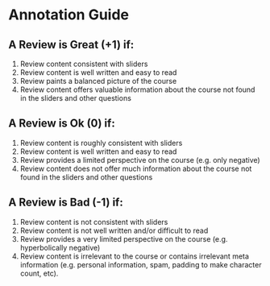 # Annotation Guide


## A Review is Great (+1) if:
1. Review content consistent with sliders
2. Review content is well written and easy to read
3. Review paints a balanced picture of the course
4. Review content offers valuable information about the course not found in the sliders and other questions

## A Review is Ok (0) if:
1. Review content is roughly consistent with sliders
2. Review content is well written and easy to read
3. Review provides a limited perspective on the course (e.g. only negative)
4. Review content does not offer much information about the course not found in the sliders and other questions

## A Review is Bad (-1) if:
1. Review content is not consistent with sliders
2. Review content is not well written and/or difficult to read
3. Review provides a very limited perspective on the course (e.g. hyperbolically negative)
4. Review content is irrelevant to the course or contains irrelevant meta information (e.g. personal information, spam, padding to make character count, etc).

